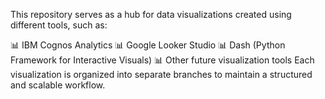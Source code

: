 This repository serves as a hub for data visualizations created using different tools, such as:

📊 IBM Cognos Analytics
📊 Google Looker Studio
📊 Dash (Python Framework for Interactive Visuals)
📊 Other future visualization tools
Each visualization is organized into separate branches to maintain a structured and scalable workflow.

